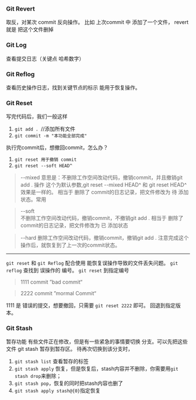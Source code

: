 ### Git Revert
取反，对某次 commit 反向操作。
比如 上次commit 中 添加了一个文件， revert 就是 把这个文件删掉

### Git Log
查看提交日志（关键点 哈希数字）

### Git Reflog
查看历史操作日志，找到关键节点的标示 能用于恢复操作。

### Git Reset
写完代码后，我们一般这样
1. `git add . `//添加所有文件
2. `git commit -m "本功能全部完成"`

执行完commit后，想撤回commit，怎么办？

1. `git reset 用于撤销 commit`
2. `git reset --soft HEAD^`

> --mixed 
意思是：不删除工作空间改动代码，撤销commit，并且撤销git add . 操作
这个为默认参数,git reset --mixed HEAD^ 和 git reset HEAD^ 效果是一样的。
相当于 删除了 commit的日志记录，把文件修改为 待 添加状态。常用

> --soft  
不删除工作空间改动代码，撤销commit，不撤销git add .
相当于 删除了 commit的日志记录，把文件修改为 已 添加状态
 
> --hard
删除工作空间改动代码，撤销commit，撤销git add . 
注意完成这个操作后，就恢复到了上一次的commit状态。
---

`git reset` 和 `git Reflog` 配合使用 能恢复误操作导致的文件丢失问题。
`git reflog` 查找到 误操作的 编号。
`git reset` 到指定编号

> 1111 commit ”bad commit“

>2222 commit ”mormal Commit“

1111 是 错误的提交，想要撤回，只需要 `git reset 2222` 即可。
回退到指定版本。


### Git Stash
暂存功能
有些文件正在修改，但是有一些紧急的事情要切换 分支。可以先把这些文件 git stash 暂存到暂存区。
待再次切换到该分支时，

1. `git stash list` 查看暂存的标签
2. `git stash apply` 恢复，但是恢复后，stash内容并不删除，你需要用`git stash drop`来删除；
3. `git stash pop`，恢复的同时把stash内容也删了
4. `git stash apply stash@{0}`指定恢复 

